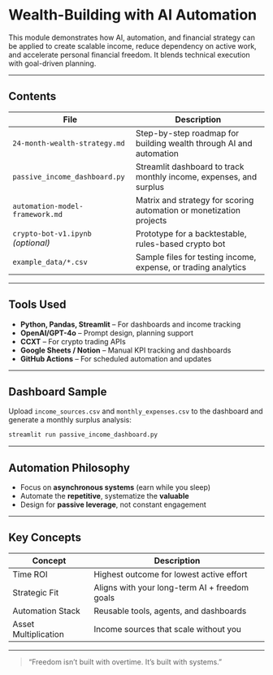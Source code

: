 
# Wealth-Building with AI Automation

This module demonstrates how AI, automation, and financial strategy can be applied to create scalable income, reduce dependency on active work, and accelerate personal financial freedom. It blends technical execution with goal-driven planning.

---

## Contents

| File | Description |
|------|-------------|
| `24-month-wealth-strategy.md`       | Step-by-step roadmap for building wealth through AI and automation |
| `passive_income_dashboard.py`       | Streamlit dashboard to track monthly income, expenses, and surplus |
| `automation-model-framework.md`     | Matrix and strategy for scoring automation or monetization projects |
| `crypto-bot-v1.ipynb` *(optional)*  | Prototype for a backtestable, rules-based crypto bot |
| `example_data/*.csv`                | Sample files for testing income, expense, or trading analytics |

---

## Tools Used

- **Python, Pandas, Streamlit** – For dashboards and income tracking
- **OpenAI/GPT-4o** – Prompt design, planning support
- **CCXT** – For crypto trading APIs
- **Google Sheets / Notion** – Manual KPI tracking and dashboards
- **GitHub Actions** – For scheduled automation and updates

---

## Dashboard Sample

Upload `income_sources.csv` and `monthly_expenses.csv` to the dashboard and generate a monthly surplus analysis:

```bash
streamlit run passive_income_dashboard.py
```

---

## Automation Philosophy

- Focus on **asynchronous systems** (earn while you sleep)
- Automate the **repetitive**, systematize the **valuable**
- Design for **passive leverage**, not constant engagement

---

## Key Concepts

| Concept | Description |
|--------|-------------|
| Time ROI | Highest outcome for lowest active effort |
| Strategic Fit | Aligns with your long-term AI + freedom goals |
| Automation Stack | Reusable tools, agents, and dashboards |
| Asset Multiplication | Income sources that scale without you |

---

> “Freedom isn’t built with overtime. It’s built with systems.”
